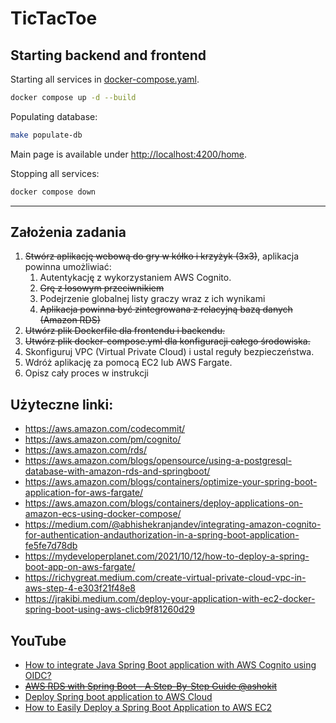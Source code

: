 # TicTacToe
## Starting backend and frontend
Starting all services in [docker-compose.yaml](docker-compose.yaml).
```bash
docker compose up -d --build
```
Populating database:
```bash
make populate-db
```
Main page is available under [http://localhost:4200/home](http://localhost:4200/home).

Stopping all services:
```bash
docker compose down
```

--------
## Założenia zadania
1. ~~Stwórz aplikację webową do gry w kółko i krzyżyk (3x3)~~, aplikacja powinna umożliwiać:
   1. Autentykację z wykorzystaniem AWS Cognito. 
   2. ~~Grę z losowym przeciwnikiem~~
   3. Podejrzenie globalnej listy graczy wraz z ich wynikami 
   4. ~~Aplikacja powinna być zintegrowana z relacyjną bazą danych (Amazon RDS)~~
2. ~~Utwórz plik Dockerfile dla frontendu i backendu.~~
3. ~~Utwórz plik docker-compose.yml dla konfiguracji całego środowiska.~~
4. Skonfiguruj VPC (Virtual Private Cloud) i ustal reguły bezpieczeństwa.
5. Wdróż aplikację za pomocą EC2 lub AWS Fargate.
6. Opisz cały proces w instrukcji

## Użyteczne linki:
- https://aws.amazon.com/codecommit/
- https://aws.amazon.com/pm/cognito/
- https://aws.amazon.com/rds/
- https://aws.amazon.com/blogs/opensource/using-a-postgresql-database-with-amazon-rds-and-springboot/
- https://aws.amazon.com/blogs/containers/optimize-your-spring-boot-application-for-aws-fargate/
- https://aws.amazon.com/blogs/containers/deploy-applications-on-amazon-ecs-using-docker-compose/
- https://medium.com/@abhishekranjandev/integrating-amazon-cognito-for-authentication-andauthorization-in-a-spring-boot-application-fe5fe7d78db
- https://mydeveloperplanet.com/2021/10/12/how-to-deploy-a-spring-boot-app-on-aws-fargate/
- https://richygreat.medium.com/create-virtual-private-cloud-vpc-in-aws-step-4-e303f21f48e8
- https://jrakibi.medium.com/deploy-your-application-with-ec2-docker-spring-boot-using-aws-clicb9f81260d29

## YouTube
- [How to integrate Java Spring Boot application with AWS Cognito using OIDC?](https://www.youtube.com/watch?v=o2IM9oI6Eqk)
- ~~[AWS RDS with Spring Boot - A Step-By-Step Guide @ashokit](https://www.youtube.com/watch?v=GSu1g9jvFhY)~~
- [Deploy Spring boot application to AWS Cloud](https://www.youtube.com/watch?v=ua0cb2LjCW4)
- [How to Easily Deploy a Spring Boot Application to AWS EC2](https://www.youtube.com/watch?v=_vOInY6SRVE)

